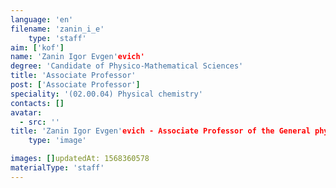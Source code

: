 ```yaml
---
language: 'en'
filename: 'zanin_i_e'
    type: 'staff'
aim: ['kof']
name: 'Zanin Igor Evgen'evich'
degree: 'Candidate of Physico-Mathematical Sciences'
title: 'Associate Professor'
post: ['Associate Professor']
speciality: '(02.00.04) Physical chemistry'
contacts: []
avatar:
  - src: ''
title: 'Zanin Igor Evgen'evich - Associate Professor of the General physics Department'
    type: 'image'

images: []updatedAt: 1568360578
materialType: 'staff'
---
```


